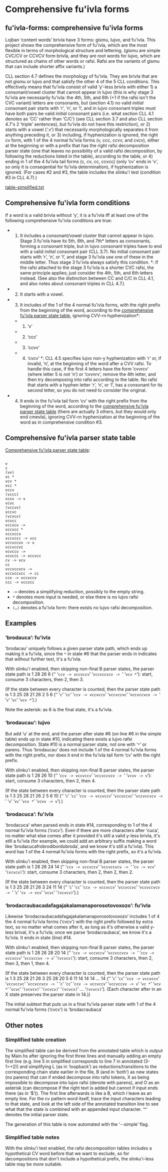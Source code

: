 # Comprehensive fu'ivla forms

## fu'ivla-forms: comprehensive fu'ivla forms

Lojban ‘content words’ brivla have 3 forms: gismu, lujvo, and fu'ivla.  This
project shows the comprehensive form of fu'ivla, which are the most flexible in
terms of morphological structure and lettering.  (gismu are simple CVC/CV or
CCVCV form brivla, and they are root words for lujvo, which are structured as
chains of other words or rafsi.  Rafsi are the variants of gismu that can
include shorter affix variants.)

CLL section 4.7 defines the morphology of fu'ivla. They are brivla that are not
gismu or lujvo and that satisfy the other 4 of the 5 CLL conditions. This
effectively means that fu'ivla consist of valid ‘y’-less brivla with either 1)
a consonant/vowel cluster that cannot appear in lujvo (this is why stage 3
fu'ivla are necessarily fu'ivla: the 4th, 5th, and 6th (+1 if the rafsi isn't
the CVC variant) letters are consonants, but (section 4.1) no valid _initial_
consonant pair starts with ‘r’, ‘n’, or ‘l’, and in lujvo consonant triples
must have both pairs be valid _initial_ consonant pairs (i.e. what section CLL
4.1 denotes as ‘CC’ rather than ‘C/C’) (see CLL section 3.7 and also CLL
section 4.7's 2 ‘triple’ sentences), but fu'ivla do not have this restriction),
or 2) starts with a vowel (‘.v’) that necessarily morphologically separates it
from anything preceding it, or 3) including, if hyphenization is ignored, the
right cv form, with 1 of the 4 normal fu'ivla forms (v, ccc, ccvv, and cvcv),
either at the beginning or with a prefix that has the right rafsi decomposition
parser state (one that leaves no possibility of a valid rafsi decomposition, by
following the reductions listed in the table), according to the table, or 4)
ending in 1 of the 4 fu'ivla tail forms (c, cv, cc, ccvcc) (only ‘cv’ ends in
‘v’, so only it is conseqential for fu'ivla determination), if hyphenization is
ignored.  (For cases #2 and #3, the table includes the slinku'i test (condition
#3 in CLL 4.7).)

[table-simplified.txt](table-simplified.txt)

## Comprehensive fu'ivla form conditions

If a word is a valid brivla without ‘y’, it is a fu'ivla iff at least one of
the following comprehensive fu'ivla conditions are true:

- 1) It includes a consonant/vowel cluster that cannot appear in lujvo.  Stage
  3 fu'ivla have its 5th, 6th, and 7th\* letters as consonants, forming a
  consonant triple, but in lujvo consonant triples have to end with a valid
  _initial_ consonant pair (CLL 3.7).  No initial consonant pair starts with
  ‘r’, ‘n’, or ‘l’, and stage 3 fu'ivla use one of these in the middle letter.
  Thus stage 3 fu'ivla always satisfy this condition.  \*: If the rafsi
  attached to the stage 3 fu'ivla is a shorter CVC rafsi, the same principle
  applies; just consider the 4th, 5th, and 6th letters instead.  (See also the
  distinction between CC and C/C in CLL 4.1, and also notes about consonant
  triples in CLL 4.7.)
- 2) It starts with a vowel.
- 3) It includes of the 1 of the 4 normal fu'ivla forms, with the right prefix
     from the beginning of the word, according to the [comprehensive fu'ivla
     parser state table](table-simplified.txt), ignoring CVV-rn hyphenization\*:
	- 1) ‘v’
	- 2) ‘ccc’
	- 3) ‘ccvv’
	- 4) ‘cvcv’
     \*: CLL 4.5 specifies lujvo non-y hyphenization with ‘r’ or, if invalid,
     ‘n’, at the beginning of the word after a CVV rafsi.  To handle this case,
     if the first 4 letters have the form ‘cvvrcv’ (where letter 5 is not ‘n’)
     or ‘cvvnrv’, remove the 4th letter, and then try decomposing into rafsi
     according to the table.  No rafsi that starts with a hyphen letter ‘r’,
     ‘n’, or ‘l’, has a consonant for its second letter, so you do not need to
     consider the original.
- 4) It ends in the fu'ivla tail form ‘cv’ with the right prefix from the
     beginning of the word, according to the [comprehensive fu'ivla parser
     state table](table-simplified.txt) (there are actually 3 others, but they
     would only end cmevla), ignoring CVV-rn hyphenization at the beginning of
     the word as in comprehensive condition #3.

## Comprehensive fu'ivla parser state table

[Comprehensive fu'ivla parser state table](table-simplified.txt):

```

v
c
(vv)
vc *
vcv *
vcc *
vccv
(vccc)
vcvv -> v
vcvc
(vccvv)
vccvc
(vcvcv)
vcvcc
vccvcv -> 
vccvcc *
vccvccv
vccvccc -> vcc
vccvccvv -> v
vccvccvc
vcvccv -> 
vcvccc -> vccvcc
cv -> vcv
cc
vccvccvcv -> 
vccvccvcc -> cc
ccv -> vccvccv
ccc -> vccvcc
```

- `->` denotes a simplifying reduction, possibly to the empty string.
- `*` denotes more input is needed, or else there is no lujvo rafsi decomposition.
- `(…)` denotes a fu'ivla form: there exists no lujvo rafsi decomposition.

## Examples

### ‘brodauca’: fu'ivla

‘brodacau’ uniquely follows a given parser state path, which ends up making it
a fu'ivla, since the `*` in state #6 that the parser ends in indicates that
without further text, it's a fu'ivla.

With slinku'i enabled, then skipping non-final B parser states, the parser
state path is 1 28 26 6 (‘’ ‘`ccv -> vccvccv`’ ‘`vccvccvcv -> `’ ‘`vcv *`’): start, consume 3 characters, then 2, then 3.

(If the state between every character is counted, then the parser state path is
1 3 25 28 21 26 2 5 6 (‘’ ‘`c`’ ‘`cc`’ ‘`ccv -> vccvccv`’ ‘`vccvccvc`’  ‘`vccvccvcv -> `’ ‘`v`’ ‘`vc`’ ‘`vcv *`’).)

Note the asterisk: as 6 is the final state, it's a fu'ivla.

### ‘brodaucau’: lujvo

But add ‘u’ at the end, and the parser after state #6 (on line #6 in the simple
table) ends up in state #10, indicating there exists a lujvo rafsi
decomposition.  State #10 is a normal parser state, not one with ‘`*`’ or
parens.  Thus ‘brodaucau’ does not include 1 of the 4 normal fu'ivla forms with
the right prefix, nor does it end in the fu'ivla tail form ‘cv’ with the right
prefix.

With slinku'i enabled, then skipping non-final B parser states, the parser
state path is 1 28 26 10 (‘’ ‘`ccv -> vccvccv`’ ‘`vccvccvcv -> `’ ‘`vcvv -> v`’): start, consume 3 characters, then 2, then 4.

(If the state between every character is counted, then the parser state path is
1 3 25 28 21 26 2 5 6 10 (‘’ ‘`c`’ ‘`cc`’ ‘`ccv -> vccvccv`’ ‘`vccvccvc`’  ‘`vccvccvcv -> `’ ‘`v`’ ‘`vc`’ ‘`vcv *`’ ‘`vcvv -> v`’).)

### ‘brodacuca’: fu'ivla

‘brodacuca’ when parsed ends in state #14, corresponding to 1 of the 4 normal
fu'ivla forms (‘cvcv’).  Even if there are more characters after ‘cuca’, no
matter what else comes after it provided it's still a valid y-less brivla, it's
still a fu'ivla (for example, we could add an arbitrary suffix making a word
like ‘brodacucafrobrodibordobroda’, and we know it's still a fu'ivla).  This
word has 1 of the 4 normal fu'ivla forms with the right prefix, so it's a
fu'ivla.

With slinku'i enabled, then skipping non-final B parser states, the parser
state path is 1 28 26 24 14 (‘’ ‘`ccv -> vccvccv`’ ‘`vccvccvcv -> `’ ‘`cv -> vcv`’ ‘`(vcvcv)`’): start, consume 3 characters, then 2, then 2, then 2.

(If the state between every character is counted, then the parser state path is
1 3 25 28 21 26 3 24 11 14 (‘’ ‘`c`’ ‘`cc`’ ‘`ccv -> vccvccv`’ ‘`vccvccvc`’  ‘`vccvccvcv -> `’ ‘`c`’ ‘`cv -> vcv`’ ‘`vcvc`’ ‘`(vcvcv)`’).)

### ‘brodacraubacadafagajakalamanaporosotovoxozo’: fu'ivla

Likewise ‘brodacraubacadafagajakalamanaporosotovoxozo’ includes 1 of 4 the 4
normal fu'ivla forms (‘cvcv’) with the right prefix followed by extra text, so
no matter what comes after it, as long as it's otherwise a valid y-less brival,
it's a fu'ivla; once we parse ‘brodacraubaca’, we know it's a fu'ivla.  It ends
in state (line) #14.

With slinku'i enabled, then skipping non-final B parser states, the parser
state path is 1 28 26 28 20 14 (‘’ ‘`ccv -> vccvccv`’ ‘`vccvccvcv -> `’ ‘`ccv -> vccvccv`’ ‘`vccvccvv -> v`’ ‘`(vcvcv)`’): start, consume 3 characters, then 2, then 3, then 1, then 4.

(If the state between every character is counted, then the parser state path is
1 3 25 28 21 26 3 25 28 20 5 6 11 14 14 14 … 14 (‘’ ‘`c`’ ‘`cc`’ ‘`ccv -> vccvccv`’ ‘`vccvccvc`’ ‘`vccvccvcv -> `’ ‘`c`’ ‘`cc`’ ‘`ccv -> vccvccv`’ ‘`vccvccvv -> v`’ ‘`vc *`’ ‘`vcv *`’ ‘`vcvc`’ ‘`(vcvcv)`’ ‘`(vcvcv)`’ ‘`(vcvcv)`’ … ‘`(vcvcv)`’).
(Each character after in an X state preserves the parser state in 14.))

The initial subtext that puts us in a final fu'ivla parser state with 1 of the
4 normal fu'ivla forms (‘cvcv’) is ‘brodacraubaca’

## Other notes

### Simplified table creation

The simplified table can be derived from the annotated table which is output by
Main.hs after ignoring the first three lines and manually adding an empty first
line (e.g. line 5 in simplified corresponds to line 7 in annotated (3-1=+2))
and simplifying L (as in ‘loopback’) as reductions/transitions to the
corresponding chain state earlier in the file, B (and in ‘both’) as new states
(no parens) that can if ended decompose into rafsi tokens, X as being
impossible to decompose into lujvo rafsi (denote with parens), and O as an
asterisk (can decompose if the right text is added but cannot if input ends
there (as in ‘$’)).  The first line afterwards is like a B, which I leave as an
empty line.  For the cv pattern word itself, trace the input characters leading
to that state, and look at the left side of the annotated transition line to
see what that the state is combined with an appended input character.  ‘^’
denotes the initial parser state.

The generation of this table is now automated with the ‘--simple’ flag.

### Simplified table notes

With the slinku'i test enabled, the rafsi decomposition tables _includes_ a
hypothetical CV word before that we want to exclude, so for decompositions that
don't include a hypothetical prefix, the slinku'i-less table may be more
suitable.
